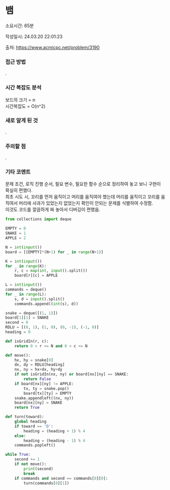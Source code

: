 # 뱀

소요시간: 65분

작성일시: 24.03.20 22:01:23

출처: https://www.acmicpc.net/problem/3190

### 접근 방법
.

### 시간 복잡도 분석
보드의 크기 = n  
시간복잡도 = O(n^2)

### 새로 알게 된 것
.

### 주의할 점
.

### 기타 코멘트
문제 조건, 로직 진행 순서, 필요 변수, 필요한 함수 순으로 정리하여 놓고 보니 구현이 확실히 편했다.  
최초 시도 시, 꼬리를 먼저 움직이고 머리를 움직여야 했는데 머리를 움직이고 꼬리를 움직여서 머리에 사과가 있었는지 없었는지 확인이 안되는 문제를 식별하여 수정함.  
이것도 코드를 깔끔하게 짜 놓아서 디버깅이 편했음.

```python
from collections import deque

EMPTY = 0
SNAKE = 1
APPLE = 2

N = int(input())
board = [[EMPTY]*(N+1) for _ in range(N+1)]

K = int(input())
for _ in range(K):
    r, c = map(int, input().split())
    board[r][c] = APPLE

L = int(input())
commands = deque()
for _ in range(L):
    s, d = input().split()
    commands.append((int(s), d))

snake = deque([(1, 1)])
board[1][1] = SNAKE
second = 0
RDLU = [(0, 1), (1, 0), (0, -1), (-1, 0)]
heading = 0

def isGridIn(r, c):
    return 0 < r <= N and 0 < c <= N

def move():
    hx, hy = snake[0]
    dx, dy = RDLU[heading]
    nx, ny = hx+dx, hy+dy
    if not isGridIn(nx, ny) or board[nx][ny] == SNAKE:
        return False
    if board[nx][ny] != APPLE:
        tx, ty = snake.pop()
        board[tx][ty] = EMPTY
    snake.appendleft((nx, ny))
    board[nx][ny] = SNAKE
    return True

def turn(toward):
    global heading
    if toward == 'D':
        heading = (heading + 1) % 4
    else:
        heading = (heading - 1) % 4
    commands.popleft()

while True:
    second += 1
    if not move():
        print(second)
        break
    if commands and second == commands[0][0]:
        turn(commands[0][1])

```
